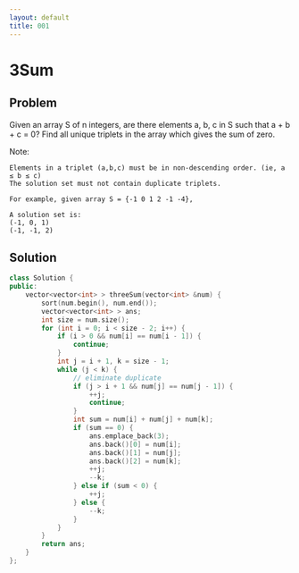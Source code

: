 ```yaml
---
layout: default
title: 001
---
```


3Sum
====

Problem
-------
Given an array S of n integers, are there elements a, b, c in S such that a + b + c = 0? Find all unique triplets in the array which gives the sum of zero.

Note:

    Elements in a triplet (a,b,c) must be in non-descending order. (ie, a ≤ b ≤ c)
    The solution set must not contain duplicate triplets.

    For example, given array S = {-1 0 1 2 -1 -4},

    A solution set is:
    (-1, 0, 1)
    (-1, -1, 2)

Solution
--------

``` c++
class Solution {
public:
    vector<vector<int> > threeSum(vector<int> &num) {
        sort(num.begin(), num.end());
        vector<vector<int> > ans;
        int size = num.size();
        for (int i = 0; i < size - 2; i++) {
            if (i > 0 && num[i] == num[i - 1]) {
                continue;
            }
            int j = i + 1, k = size - 1;
            while (j < k) {
                // eliminate duplicate
                if (j > i + 1 && num[j] == num[j - 1]) {
                    ++j;
                    continue;
                }
                int sum = num[i] + num[j] + num[k];
                if (sum == 0) {
                    ans.emplace_back(3);
                    ans.back()[0] = num[i];
                    ans.back()[1] = num[j];
                    ans.back()[2] = num[k];
                    ++j;
                    --k;
                } else if (sum < 0) {
                    ++j;
                } else {
                    --k;
                }
            }
        }
        return ans;
    }
};
```


